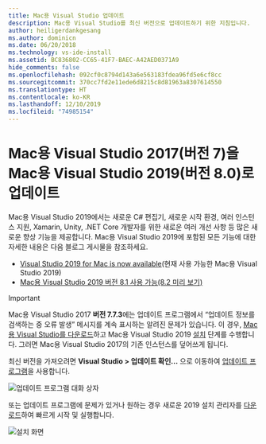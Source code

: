 ```yaml
---
title: Mac용 Visual Studio 업데이트
description: Mac용 Visual Studio를 최신 버전으로 업데이트하기 위한 지침입니다.
author: heiligerdankgesang
ms.author: dominicn
ms.date: 06/20/2018
ms.technology: vs-ide-install
ms.assetid: BC836802-CC65-41F7-BAEC-A42AED0371A9
hide_comments: false
ms.openlocfilehash: 092cf0c8794d143a6e563183fdea96fd5e6cf8cc
ms.sourcegitcommit: 370cc7fd2e11ede6d8215c8d81963a8307614550
ms.translationtype: HT
ms.contentlocale: ko-KR
ms.lasthandoff: 12/10/2019
ms.locfileid: "74985154"
---
```

# <a name="update-visual-studio-2017-for-mac-version-7-to-visual-studio-2019-for-mac-version-80"></a>Mac용 Visual Studio 2017(버전 7)을 Mac용 Visual Studio 2019(버전 8.0)로 업데이트

Mac용 Visual Studio 2019에서는 새로운 C# 편집기, 새로운 시작 환경, 여러 인스턴스 지원, Xamarin, Unity, .NET Core 개발자를 위한 새로운 여러 개선 사항 등 많은 새로운 향상 기능을 제공합니다. Mac용 Visual Studio 2019에 포함된 모든 기능에 대한 자세한 내용은 다음 블로그 게시물을 참조하세요.

- [Visual Studio 2019 for Mac is now available](https://devblogs.microsoft.com/visualstudio/visual-studio-2019-for-mac-is-now-available/)(현재 사용 가능한 Mac용 Visual Studio 2019)
- [Mac용 Visual Studio 2019 버전 8.1 사용 가능(8.2 미리 보기)](https://devblogs.microsoft.com/visualstudio/visual-studio-2019-for-mac-version-8-1-is-now-available-and-a-preview-for-8-2/)

> [!IMPORTANT]
> Mac용 Visual Studio 2017 **버전 7.7.3**에는 업데이트 프로그램에서 “업데이트 정보를 검색하는 중 오류 발생” 메시지를 계속 표시하는 알려진 문제가 있습니다. 이 경우, [Mac용 Visual Studio를 다운로드](https://visualstudio.microsoft.com/vs/mac/)하고 Mac용 Visual Studio 2019 [설치](/visualstudio/mac/installation?view=vsmac-2019) 단계를 수행합니다. 그러면 Mac용 Visual Studio 2017의 기존 인스턴스를 덮어쓰게 됩니다.

최신 버전을 가져오려면 **Visual Studio > 업데이트 확인...** 으로 이동하여 [업데이트 프로그램](/visualstudio/mac/update?view=vsmac-2017)을 사용합니다.

![업데이트 프로그램 대화 상자](media/update-vsmac-updater.png)

또는 업데이트 프로그램에 문제가 있거나 원하는 경우 새로운 2019 설치 관리자를 [다운로드](https://visualstudio.microsoft.com/vs/mac/)하여 빠르게 시작 및 실행합니다.

![설치 화면](media/update-vsmac-installer.png)
